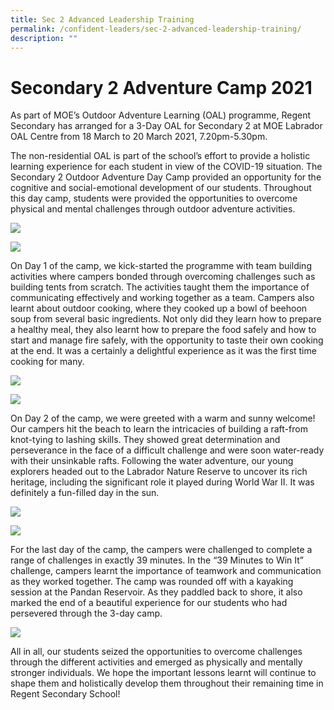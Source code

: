 ```yaml
---
title: Sec 2 Advanced Leadership Training
permalink: /confident-leaders/sec-2-advanced-leadership-training/
description: ""
---
```


Secondary 2 Adventure Camp 2021
===============================

As part of MOE’s Outdoor Adventure Learning (OAL) programme, Regent Secondary has arranged for a 3-Day OAL for Secondary 2 at MOE Labrador OAL Centre from 18 March to 20 March 2021, 7.20pm-5.30pm.

The non-residential OAL is part of the school’s effort to provide a holistic learning experience for each student in view of the COVID-19 situation. The Secondary 2 Outdoor Adventure Day Camp provided an opportunity for the cognitive and social-emotional development of our students. Throughout this day camp, students were provided the opportunities to overcome physical and mental challenges through outdoor adventure activities.

![](/images/image-6.jpg)

![](/images/image-7.jpg)

On Day 1 of the camp, we kick-started the programme with team building activities where campers bonded through overcoming challenges such as building tents from scratch. The activities taught them the importance of communicating effectively and working together as a team. Campers also learnt about outdoor cooking, where they cooked up a bowl of beehoon soup from several basic ingredients. Not only did they learn how to prepare a healthy meal, they also learnt how to prepare the food safely and how to start and manage fire safely, with the opportunity to taste their own cooking at the end. It was a certainly a delightful experience as it was the first time cooking for many.

![](/images/image-3.jpg)

![](/images/image-4.jpg)

On Day 2 of the camp, we were greeted with a warm and sunny welcome! Our campers hit the beach to learn the intricacies of building a raft-from knot-tying to lashing skills. They showed great determination and perseverance in the face of a difficult challenge and were soon water-ready with their unsinkable rafts. Following the water adventure, our young explorers headed out to the Labrador Nature Reserve to uncover its rich heritage, including the significant role it played during World War II. It was definitely a fun-filled day in the sun.

![](/images/image-2.jpg)

![](/images/image-5.jpg)

For the last day of the camp, the campers were challenged to complete a range of challenges in exactly 39 minutes. In the “39 Minutes to Win It” challenge, campers learnt the importance of teamwork and communication as they worked together. The camp was rounded off with a kayaking session at the Pandan Reservoir. As they paddled back to shore, it also marked the end of a beautiful experience for our students who had persevered through the 3-day camp.

![](/images/image-1.jpg)

All in all, our students seized the opportunities to overcome challenges through the different activities and emerged as physically and mentally stronger individuals. We hope the important lessons learnt will continue to shape them and holistically develop them throughout their remaining time in Regent Secondary School!